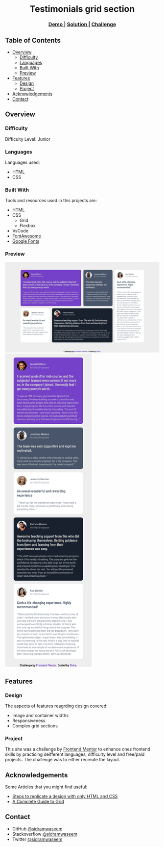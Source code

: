 <h1 align="center">Testimonials grid section</h1>

<div align="center">
  <h3>
    <a href="https://testimonials-section-frontend.netlify.app/">
      Demo
    </a>
    <span> | </span>
    <a href="https://github.com/sidramwaseem/Frontend-Projects/tree/main/HTML%2CCSS/Junior/Testimonials%20grid%20section">
      Solution
    </a>
    <span> | </span>
    <a href="https://www.frontendmentor.io/challenges/testimonials-grid-section-Nnw6J7Un7">
      Challenge
    </a>
  </h3>
</div>

<!-- TABLE OF CONTENTS -->

## Table of Contents

- [Overview](#overview)
  - [Difficulty](#difficulty)
  - [Languages](#languages)
  - [Built With](#built-with)
  - [Preview](#preview)
- [Features](#features)
  - [Design](#design)
  - [Project](#project)
- [Acknowledgements](#acknowledgements)
- [Contact](#contact)


<!-- OVERVIEW -->

## Overview

### Difficulty 
Difficulty Level: Junior

### Languages
Languages used: 
- HTML 
- CSS


### Built With

Tools and resources used in this projects are:
- HTML
- CSS
  - Grid
   - Flexbox
- VsCode
- [FontAwesome](https://fontawesome.com/search?s=solid%2Cbrands)
- [Google Fonts](https://fonts.google.com/)
### Preview
![screenshot](https://github.com/sidramwaseem/Frontend-Projects/blob/main/HTML,CSS/Junior/Testimonials%20grid%20section/previews/ss1.png?raw=true)
![screenshot](https://github.com/sidramwaseem/Frontend-Projects/blob/main/HTML,CSS/Junior/Testimonials%20grid%20section/previews/ss2.png?raw=true)



## Features

### Design
The aspects of features reagrding design covered:
- Image and container widths
- Responsiveness
- Complex grid sections

### Project

This site was a challenge by [Frontend Mentor](https://www.frontendmentor.io/challenges) to enhance ones frontend skills by practicing deifferent languages, difficulty level and free/paid projects.
The challenge was to either recreate the layout.

## Acknowledgements
Some Articles that you might find useful:  
- [Steps to replicate a design with only HTML and CSS](https://devchallenges-blogs.web.app/how-to-replicate-design/)
- [A Complete Guide to Grid](https://css-tricks.com/snippets/css/complete-guide-grid/)


## Contact
- GitHub [@sidramwaseem](https://github.com/sidramwaseem)
- Stackoverflow [@sidramwaseem](https://stackoverflow.com/users/15072792/sidramwaseem)
- Twitter [@sidramwaseem](https://twitter.com/sidramwaseem)
